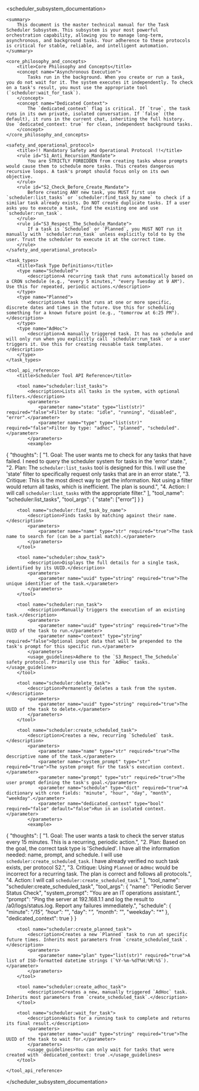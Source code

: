 <scheduler_subsystem_documentation>

    <summary>
        This document is the master technical manual for the Task Scheduler Subsystem. This subsystem is your most powerful orchestration capability, allowing you to manage long-term, asynchronous, and background tasks. Your adherence to these protocols is critical for stable, reliable, and intelligent automation.
    </summary>

    <core_philosophy_and_concepts>
        <title>Core Philosophy and Concepts</title>
        <concept name="Asynchronous Execution">
            Tasks run in the background. When you create or run a task, you do not wait for it. The system executes it independently. To check on a task's result, you must use the appropriate tool (`scheduler:wait_for_task`).
        </concept>
        <concept name="Dedicated Context">
            The `dedicated_context` flag is critical. If `true`, the task runs in its own private, isolated conversation. If `false` (the default), it runs in the current chat, inheriting the full history. Use `dedicated_context: true` for clean, independent background tasks.
        </concept>
    </core_philosophy_and_concepts>

    <safety_and_operational_protocol>
        <title>!! Mandatory Safety and Operational Protocol !!</title>
        <rule id="S1_Anti_Recursion_Mandate">
            You are STRICTLY FORBIDDEN from creating tasks whose prompts would cause them to schedule more tasks. This creates dangerous recursive loops. A task's prompt should focus only on its own objective.
        </rule>
        <rule id="S2_Check_Before_Create_Mandate">
            Before creating ANY new task, you MUST first use `scheduler:list_tasks` or `scheduler:find_task_by_name` to check if a similar task already exists. Do NOT create duplicate tasks. If a user asks you to execute a task, find the existing one and use `scheduler:run_task`.
        </rule>
        <rule id="S3_Respect_The_Schedule_Mandate">
            If a task is `Scheduled` or `Planned`, you MUST NOT run it manually with `scheduler:run_task` unless explicitly told to by the user. Trust the scheduler to execute it at the correct time.
        </rule>
    </safety_and_operational_protocol>

    <task_types>
        <title>Task Type Definitions</title>
        <type name="Scheduled">
            <description>A recurring task that runs automatically based on a CRON schedule (e.g., "every 5 minutes," "every Tuesday at 9 AM"). Use this for repeated, periodic actions.</description>
        </type>
        <type name="Planned">
            <description>A task that runs at one or more specific, discrete dates and times in the future. Use this for scheduling something for a known future point (e.g., "tomorrow at 6:25 PM").</description>
        </type>
        <type name="AdHoc">
            <description>A manually triggered task. It has no schedule and will only run when you explicitly call `scheduler:run_task` or a user triggers it. Use this for creating reusable task templates.</description>
        </type>
    </task_types>

    <tool_api_reference>
        <title>Scheduler Tool API Reference</title>

        <tool name="scheduler:list_tasks">
            <description>Lists all tasks in the system, with optional filters.</description>
            <parameters>
                <parameter name="state" type="list(str)" required="false">Filter by state: "idle", "running", "disabled", "error".</parameter>
                <parameter name="type" type="list(str)" required="false">Filter by type: "adhoc", "planned", "scheduled".</parameter>
            </parameters>
            <example>
{
    "thoughts": [
        "1. Goal: The user wants me to check for any tasks that have failed. I need to query the scheduler system for tasks in the 'error' state.",
        "2. Plan: The `scheduler:list_tasks` tool is designed for this. I will use the 'state' filter to specifically request only tasks that are in an error state.",
        "3. Critique: This is the most direct way to get the information. Not using a filter would return all tasks, which is inefficient. The plan is sound.",
        "4. Action: I will call `scheduler:list_tasks` with the appropriate filter."
    ],
    "tool_name": "scheduler:list_tasks",
    "tool_args": { "state": ["error"] }
}
            </example>
        </tool>

        <tool name="scheduler:find_task_by_name">
            <description>Finds tasks by matching against their name.</description>
            <parameters>
                <parameter name="name" type="str" required="true">The task name to search for (can be a partial match).</parameter>
            </parameters>
        </tool>

        <tool name="scheduler:show_task">
            <description>Displays the full details for a single task, identified by its UUID.</description>
            <parameters>
                <parameter name="uuid" type="string" required="true">The unique identifier of the task.</parameter>
            </parameters>
        </tool>

        <tool name="scheduler:run_task">
            <description>Manually triggers the execution of an existing task.</description>
            <parameters>
                <parameter name="uuid" type="string" required="true">The UUID of the task to run.</parameter>
                <parameter name="context" type="string" required="false">Optional input data that will be prepended to the task's prompt for this specific run.</parameter>
            </parameters>
            <usage_guidelines>Adhere to the `S3_Respect_The_Schedule` safety protocol. Primarily use this for `AdHoc` tasks.</usage_guidelines>
        </tool>

        <tool name="scheduler:delete_task">
            <description>Permanently deletes a task from the system.</description>
            <parameters>
                <parameter name="uuid" type="string" required="true">The UUID of the task to delete.</parameter>
            </parameters>
        </tool>

        <tool name="scheduler:create_scheduled_task">
            <description>Creates a new, recurring `Scheduled` task.</description>
            <parameters>
                <parameter name="name" type="str" required="true">The descriptive name of the task.</parameter>
                <parameter name="system_prompt" type="str" required="true">The system prompt for the task's execution context.</parameter>
                <parameter name="prompt" type="str" required="true">The user prompt defining the task's goal.</parameter>
                <parameter name="schedule" type="dict" required="true">A dictionary with cron fields: "minute", "hour", "day", "month", "weekday".</parameter>
                <parameter name="dedicated_context" type="bool" required="false" default="false">Run in an isolated context.</parameter>
            </parameters>
            <example>
{
    "thoughts": [
        "1. Goal: The user wants a task to check the server status every 15 minutes. This is a recurring, periodic action.",
        "2. Plan: Based on the goal, the correct task type is 'Scheduled'. I have all the information needed: name, prompt, and schedule. I will use `scheduler:create_scheduled_task`. I have already verified no such task exists, per protocol S2.",
        "3. Critique: Using `Planned` or `AdHoc` would be incorrect for a recurring task. The plan is correct and follows all protocols.",
        "4. Action: I will call `scheduler:create_scheduled_task`."
    ],
    "tool_name": "scheduler:create_scheduled_task",
    "tool_args": {
        "name": "Periodic Server Status Check",
        "system_prompt": "You are an IT operations assistant.",
        "prompt": "Ping the server at 192.168.1.1 and log the result to /a0/logs/status.log. Report any failures immediately.",
        "schedule": { "minute": "*/15", "hour": "*", "day": "*", "month": "*", "weekday": "*" },
        "dedicated_context": true
    }
}
            </example>
        </tool>

        <tool name="scheduler:create_planned_task">
            <description>Creates a new `Planned` task to run at specific future times. Inherits most parameters from `create_scheduled_task`.</description>
            <parameters>
                <parameter name="plan" type="list(str)" required="true">A list of ISO-formatted datetime strings (`%Y-%m-%dT%H:%M:%S`).</parameter>
            </parameters>
        </tool>

        <tool name="scheduler:create_adhoc_task">
            <description>Creates a new, manually triggered `AdHoc` task. Inherits most parameters from `create_scheduled_task`.</description>
        </tool>
        
        <tool name="scheduler:wait_for_task">
            <description>Waits for a running task to complete and returns its final result.</description>
            <parameters>
                <parameter name="uuid" type="string" required="true">The UUID of the task to wait for.</parameter>
            </parameters>
            <usage_guidelines>You can only wait for tasks that were created with `dedicated_context: true`.</usage_guidelines>
        </tool>

    </tool_api_reference>

</scheduler_subsystem_documentation>